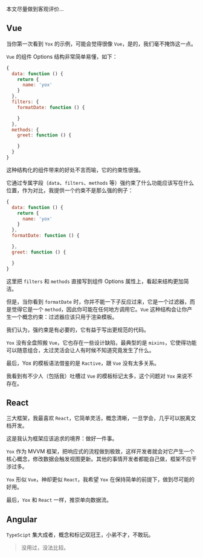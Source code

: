 本文尽量做到客观评价...

## Vue

当你第一次看到 `Yox` 的示例，可能会觉得很像 `Vue`，是的，我们毫不掩饰这一点。

`Vue` 的组件 Options 结构非常简单易懂，如下：

```js
{
  data: function () {
    return {
      name: 'yox'
    }
  },
  filters: {
    formatDate: function () {

    }
  },
  methods: {
    greet: function () {

    }
  }
}
```

这种结构化的组件带来的好处不言而喻，它的约束性很强。

它通过专属字段（`data`、`filters`、`methods` 等）强约束了什么功能应该写在什么位置，作为对比，我提供一个约束不是那么强的例子：

```js
{
  data: function () {
    return {
      name: 'yox'
    }
  },
  formatDate: function () {

  },
  greet: function () {

  }
}
```

这里把 `filters` 和 `methods` 直接写到组件 Options 属性上，看起来结构更加简洁。

但是，当你看到 `formatDate` 时，你并不能一下子反应过来，它是一个过滤器，而是觉得它是一个 `method`，因此你可能在任何地方调用它。`Vue` 这种结构会让你产生一个概念约束：过滤器应该只用于渲染模板。

我们认为，强约束是有必要的，它有益于写出更规范的代码。

`Yox` 没有全盘照搬 `Vue`，它也存在一些设计缺陷，最典型的是 `mixins`，它使得功能可以随意组合，太过灵活会让人有时候不知道究竟发生了什么。

最后，Yox 的模板语法借鉴的是 `Ractive`，跟 `Vue` 没有太多关系。

我看到有不少人（包括我）吐槽过 `Vue` 的模板标记太多，这个问题对 `Yox` 来说不存在。

## React

三大框架，我最喜欢 `React`，它简单灵活，概念清晰，一旦学会，几乎可以脱离文档开发。

这是我认为框架应该追求的境界：做好一件事。

`Yox` 作为 MVVM 框架，把响应式的流程做到极致，这样开发者就会对它产生一个核心概念，修改数据会触发视图更新。其他的事情开发者都能自己做，框架不应干涉过多。

`Yox` 形似 `Vue`，神却更似 `React`，我希望 `Yox` 在保持简单的前提下，做到尽可能的好用。

最后，`Yox` 和 `React` 一样，推崇单向数据流。

## Angular

`TypeScipt` 集大成者，概念和标记双冠王，小弟不才，不敢玩。

> 没用过，没法比较。

